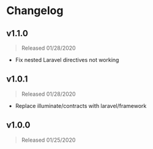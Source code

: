 # Changelog

## v1.1.0
> Released 01/28/2020

- Fix nested Laravel directives not working

## v1.0.1
> Released 01/28/2020

- Replace illuminate/contracts with laravel/framework

## v1.0.0
> Released 01/25/2020

